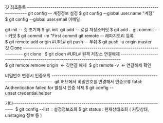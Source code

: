 깃 최초등록 ------------------------------------------------------------------------------
git config -- 계정정보 설정
$ git config --global user.name "계정" 
$ git config --global user.email 이메일

git init -- 깃 초기화
$ git init  git add -- 로컬 저장소커밋
$ git add .  git commit -- 커밋
$ git commit -m "First commit git remote -- 레파지토리 등록 
$ git remote add origin #URL# git push -- 푸쉬
$ git push -u origin master 깃 Clone ------------------------------------------------------------------------------ git clone  
$ git cloen #URL#
원격 저장소 연결해제 ------------------------------------------------------------------------------ 
$ git remote remove origin  <- 깃연결 해제 
$ git remote -v  <- 연결해제 확인

비밀번호 변경시 인증오류
------------------------------------------------------------------------------ 
git 허브에서 비밀번호를 변경해서 인증오류 fatal: Authentication failed for 발생시
인증 삭제
$ git config --unset credential.helper

기타------------------------------------------------------------------------------ 
$ git config --list  : 설정정보조회
$ git status : 현재상태조회 ( 커밋상태, unstaging 정보 등 )
